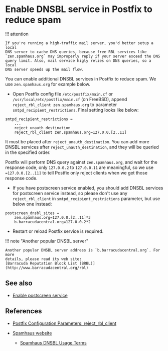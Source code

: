 # Enable DNSBL service in Postfix to reduce spam

!!! attention

    If you're running a high-traffic mail server, you'd better setup a local
    DNS server to cache DNS queries, because free RBL services like
    `zen.spamhaus.org` may improperly reply if your server exceed the DNS
    query limit. Also, mail service higly relies on DNS queries, so a local
    DNS server speeds up the mail flow.

You can enable additional DNSBL services in Postfix to reduce spam. We use
`zen.spamhaus.org` for example below.

* Open Postfix config file `/etc/postfix/main.cf` or
  `/usr/local/etc/postfix/main.cf` (on FreeBSD), append
  `reject_rbl_client zen.spamhaus.org` to parameter `smtpd_recipient_restrictions`.
  Final setting looks like below:

```
smtpd_recipient_restrictions =
    ...
    reject_unauth_destination
    reject_rbl_client zen.spamhaus.org=127.0.0.[2..11]
```

It must be placed after `reject_unauth_destination`. You can add more DNSBL
services after `reject_unauth_destination`, and they will be queried in the
specified order.

Postfix will perform DNS query against `zen.spamhaus.org`, and wait for the
response code, only `127.0.0.2` to `127.0.0.11` are meaningful, so we use
`=127.0.0.[2..11]` to tell Postfix only reject clients when we get those
response code.

* If you have postscreen service enabled, you should add DNSBL services for
  postscreen service instead, so please don't use any `reject_rbl_client` in
  `smtpd_recipient_restrictions` parameter, but use below one instead:

```
postscreen_dnsbl_sites =
    zen.spamhaus.org=127.0.0.[2..11]*3
    b.barracudacentral.org=127.0.0.2*2
```

* Restart or reload Postfix service is required.

!!! note "Another popular DNSBL server"

    Another popular DNSBL server address is `b.barracudacentral.org`. For more
    details, please read its web site:
    [Barracuda Reputation Block List (BRBL)](http://www.barracudacentral.org/rbl)

## See also

* [Enable postscreen service](./enable.postscreen.html)

## References

* [Postfix Configuration Parameters: reject_rbl_client](http://www.postfix.org/postconf.5.html#reject_rbl_client)
* [Spamhaus website](http://www.spamhaus.org)

    * [Spamhaus DNSBL Usage Terms](https://www.spamhaus.org/organization/dnsblusage/)
